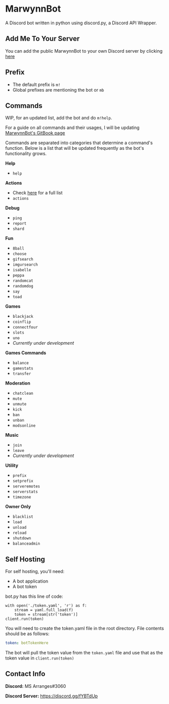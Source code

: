 # MarwynnBot
A Discord bot written in python using discord.py, a Discord API Wrapper.

## Add Me To Your Server
You can add the public MarwynnBot to your own Discord server by clicking [here](https://discord.com/oauth2/authorize?client_id=623317451811061763&scope=bot&permissions=8)

## Prefix
- The default prefix is `m!`
- Global prefixes are mentioning the bot or `mb`

## Commands
WIP, for an updated list, add the bot and do `m!help`.

For a guide on all commands and their usages, I will be updating [MarwynnBot's GitBook page](https://marwynn.gitbook.io/marwynnbot/)

Commands are separated into categories that determine a command's function. Below is a list that will be updated
frequently as the bot's functionality grows.

**Help**
- `help`

**Actions**
- Check [here]((https://marwynn.gitbook.io/marwynnbot/)) for a full list
- `actions`

**Debug**
- `ping`
- `report`
- `shard`

**Fun**
- `8ball`
- `choose`
- `gifsearch`
- `imgursearch`
- `isabelle`
- `peppa`
- `randomcat`
- `randomdog`
- `say`
- `toad`

**Games**
- `blackjack`
- `coinflip`
- `connectfour`
- `slots`
- `uno`
- *Currently under development*

**Games Commands**
- `balance`
- `gamestats`
- `transfer`

**Moderation**
- `chatclean`
- `mute`
- `unmute`
- `kick`
- `ban`
- `unban`
- `modsonline`

**Music**
- `join`
- `leave`
- *Currently under development*

**Utility**
- `prefix`
- `setprefix`
- `serveremotes`
- `serverstats`
- `timezone`

**Owner Only**
- `blacklist`
- `load`
- `unload`
- `reload`
- `shutdown`
- `balanceadmin`

## Self Hosting
For self hosting, you'll need:
- A bot application
- A bot token

bot.py has this line of code:
```
with open('./token.yaml', 'r') as f:
    stream = yaml.full_load(f)
    token = stream[str('token')]
client.run(token)
```
You will need to create the token.yaml file in the root directory. File contents should be as follows:
```yaml
token: botTokenHere
```
The bot will pull the token value from the `token.yaml` file and use that as the token value in `client.run(token)`
## Contact Info
**Discord:** MS Arranges#3060

**Discord Server:** https://discord.gg/fYBTdUp